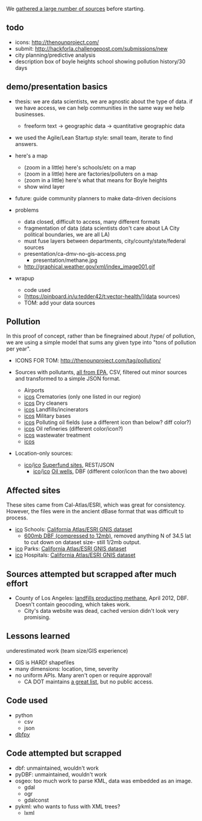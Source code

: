 
We [gathered a large number of sources](https://pinboard.in/u:tedder42/t:vector-health/) before starting.

todo
----
* icons: http://thenounproject.com/
* submit: http://hackforla.challengepost.com/submissions/new
* city planning/predictive analysis
* description box of boyle heights school showing pollution history/30 days

demo/presentation basics
------------------------
* thesis: we are data scientists, we are agnostic about the type of data. if we have access, we can help communities in the same way we help businesses.
  * freeform text -> geographic data -> quantitative geographic data
* we used the Agile/Lean Startup style: small team, iterate to find answers.
* here's a map
  * (zoom in a little) here's schools/etc on a map
  * (zoom in a little) here are factories/polluters on a map
  * (zoom in a little) here's what that means for Boyle heights
  * show wind layer
* future: guide community planners to make data-driven decisions

* problems
  * data closed, difficult to access, many different formats
  * fragmentation of data (data scientists don't care about LA City political boundaries, we are all LA)
  * must fuse layers between departments, city/county/state/federal sources
  * presentation/ca-dmv-no-gis-access.png
	* presentation/methane.jpg
  * http://graphical.weather.gov/xml/index_image001.gif

* wrapup
  * code used
  * [https://pinboard.in/u:tedder42/t:vector-health/](data sources)
  * TOM: add your data sources


Pollution
---------
In this proof of concept, rather than be finegrained about /type/ of pollution, we are using a simple model that sums any given type into "tons of pollution per year".

* ICONS FOR TOM: http://thenounproject.com/tag/pollution/


* Sources with pollutants, [all from EPA](http://www.epa.gov/air/emissions/where.htm), CSV, filtered out minor sources and transformed to a simple JSON format.
  * Airports
  * [icos](http://thenounproject.com/tag/death/) Crematories (only one listed in our region)
  * [icos](http://thenounproject.com/tag/dry-cleaning/) Dry cleaners
  * [icos](http://thenounproject.com/tag/trash-can/) Landfills/incinerators
  * [icos](http://thenounproject.com/tag/military/) Military bases
  * [icos](http://thenounproject.com/tag/oil/) Polluting oil fields (use a different icon than below? diff color?)
  * [icos](http://thenounproject.com/tag/oil/) Oil refineries (different color/icon?)
  * [icos](http://thenounproject.com/noun/toilet/#icon-No3121) wastewater treatment
  * [icos]()

* Location-only sources:
  * [ico](http://thenounproject.com/noun/poison/#icon-No3044)/[ico](http://thenounproject.com/noun/oil/#icon-No4175) [Superfund sites](http://ofmpub.epa.gov/enviro/frs_rest_services.get_facilities?program_output=yes&output=JSON&search_radius=5&latitude83=34.03&longitude83=-118.2&pgm_sys_acrnm=CERCLIS), REST/JSON
	* [ico](http://thenounproject.com/noun/oil/#icon-No8497)/[ico](http://thenounproject.com/noun/oil/#icon-No8497) [Oil wells](http://www.conservation.ca.gov/dog/maps/Pages/GISMapping2.aspx), DBF (different color/icon than the two above)




Affected sites
--------------
These sites came from Cal-Atlas/ESRI, which was great for consistency. However, the files were in the ancient dBase format that was difficult to process.

* [ico](http://thenounproject.com/noun/school/#icon-No2455) Schools: [California Atlas/ESRI GNIS dataset](https://projects.atlas.ca.gov/frs/?group_id=277&release_id=8978)
  * [600mb DBF (compressed to 12mb)](sourcer/School.dbf.gz), removed anything N of 34.5 lat to cut down on dataset size- still 1/2mb output.
* [ico](http://thenounproject.com/noun/park/#icon-No13648) Parks: [California Atlas/ESRI GNIS dataset](https://projects.atlas.ca.gov/frs/?group_id=277&release_id=8973)
* [ico](http://thenounproject.com/noun/first-aid/#icon-No11450) Hospitals: [California Atlas/ESRI GNIS dataset](https://projects.atlas.ca.gov/frs/?group_id=277&release_id=8954)


Sources attempted but scrapped after much effort
------------------------------------------------
* County of Los Angeles: [landfills producting methane](http://dpw.lacounty.gov/general/spatiallibrary/metadata.cfm?path=MethaneProducingLandfills.htm&zip=Methane_Producing_Landfills.zip), April 2012, DBF. Doesn't contain geocoding, which takes work.
  * City's data website was dead, cached version didn't look very promising.

Lessons learned
---------------
underestimated work (team size/GIS experience)
* GIS is HARD! shapefiles
* many dimensions: location, time, severity
* no uniform APIs. Many aren't open or require approval!
  * CA DOT maintains [a great list](http://www.dot.ca.gov/hq/tsip/gis/datalibrary/gisdatalibrary.html), but no public access.



Code used
---------
* python
  * csv
  * json
* [dbfpy](http://dbfpy.sourceforge.net/)

Code attempted but scrapped
---------------------------
* dbf: unmaintained, wouldn't work
* pyDBF: unmaintained, wouldn't work
* osgeo: too much work to parse KML, data was embedded as an image.
  * gdal
  * ogr
  * gdalconst
* pykml: who wants to fuss with XML trees?
  * lxml


